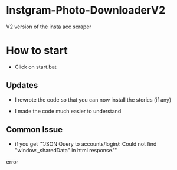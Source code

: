 # Instgram-Photo-DownloaderV2
V2 version of the insta acc scraper

# How to start

- Click on start.bat

## Updates

- I rewrote the code so that you can now install the stories (if any)

- I made the code much easier to understand

## Common Issue

- if you get
'''JSON Query to accounts/login/: Could not find "window._sharedData" in html response.'''

error


